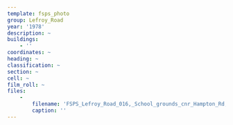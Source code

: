```yaml
---
template: fsps_photo
group: Lefroy_Road
year: '1978'
description: ~
buildings:
    - ''
coordinates: ~
heading: ~
classification: ~
section: ~
cell: ~
film_roll: ~
files:
    -
        filename: 'FSPS_Lefroy_Road_016,_School_grounds_cnr_Hampton_Rd,_20-4-G,_1978.png'
        caption: ''
---
```

